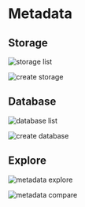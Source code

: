 # Metadata

## Storage

<image-window>

![storage list](@images/guide/admin_ui/storage_list.png)
</image-window>

<image-window>

![create storage](@images/guide/admin_ui/create_storage.png)
</image-window>

## Database

<image-window>

![database list](@images/guide/admin_ui/database_list.png)
</image-window>

<image-window>

![create database](@images/guide/admin_ui/create_database.png)
</image-window>

## Explore

<image-window>

![metadata explore](@images/guide/admin_ui/metadata_explore.png)
</image-window>

<image-window>

![metadata compare](@images/guide/admin_ui/metadata_explore_compare.png)
</image-window>